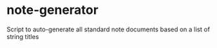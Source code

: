 # note-generator
Script to auto-generate all standard note documents based on a list of string titles
